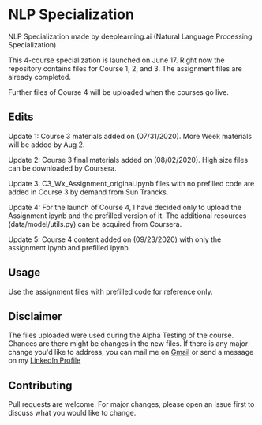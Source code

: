 # NLP Specialization

NLP Specialization made by deeplearning.ai (Natural Language Processing Specialization)

This 4-course specialization is launched on June 17. Right now the repository contains files for Course 1, 2, and 3. The assignment files are already completed.

Further files of Course 4 will be uploaded when the courses go live.

## Edits
Update 1: Course 3 materials added on (07/31/2020). More Week materials will be added by Aug 2.

Update 2: Course 3 final materials added on (08/02/2020). High size files can be downloaded by Coursera.

Update 3: C3_Wx_Assignment_original.ipynb files with no prefilled code are added in Course 3 by demand from Sun Trancks.

Update 4: For the launch of Course 4, I have decided only to upload the Assignment ipynb and the prefilled version of it. 
          The additional resources (data/model/utils.py) can be acquired from Coursera.

Update 5: Course 4 content added on (09/23/2020) with only the assignment ipynb and prefilled ipynb.

## Usage

Use the assignment files with prefilled code for reference only.

## Disclaimer
The files uploaded were used during the Alpha Testing of the course. Chances are there might be changes in the new files. If there is any major change you'd like to address, you can mail me on [Gmail](mailto:sachin27071998@gmail.com) or send a message on my [LinkedIn Profile](https://www.linkedin.com/in/sachinwani27/)

## Contributing
Pull requests are welcome. For major changes, please open an issue first to discuss what you would like to change.





